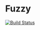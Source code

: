 # Fuzzy

[![Build Status](https://travis-ci.org/btaidm/Fuzzy.jl.svg?branch=master)](https://travis-ci.org/btaidm/Fuzzy.jl)
